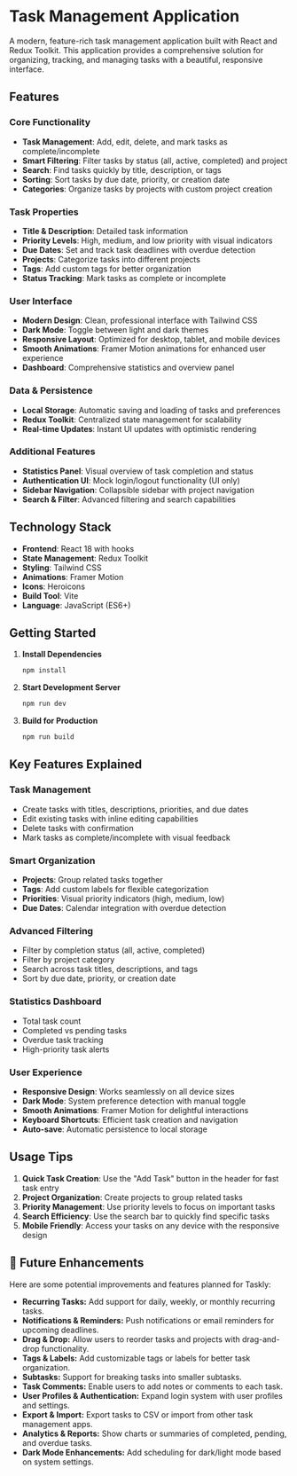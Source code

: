 # Task Management Application

A modern, feature-rich task management application built with React and Redux Toolkit. This application provides a comprehensive solution for organizing, tracking, and managing tasks with a beautiful, responsive interface.

## Features

### Core Functionality
- **Task Management**: Add, edit, delete, and mark tasks as complete/incomplete
- **Smart Filtering**: Filter tasks by status (all, active, completed) and project
- **Search**: Find tasks quickly by title, description, or tags
- **Sorting**: Sort tasks by due date, priority, or creation date
- **Categories**: Organize tasks by projects with custom project creation

### Task Properties
- **Title & Description**: Detailed task information
- **Priority Levels**: High, medium, and low priority with visual indicators
- **Due Dates**: Set and track task deadlines with overdue detection
- **Projects**: Categorize tasks into different projects
- **Tags**: Add custom tags for better organization
- **Status Tracking**: Mark tasks as complete or incomplete

### User Interface
- **Modern Design**: Clean, professional interface with Tailwind CSS
- **Dark Mode**: Toggle between light and dark themes
- **Responsive Layout**: Optimized for desktop, tablet, and mobile devices
- **Smooth Animations**: Framer Motion animations for enhanced user experience
- **Dashboard**: Comprehensive statistics and overview panel

### Data & Persistence
- **Local Storage**: Automatic saving and loading of tasks and preferences
- **Redux Toolkit**: Centralized state management for scalability
- **Real-time Updates**: Instant UI updates with optimistic rendering

### Additional Features
- **Statistics Panel**: Visual overview of task completion and status
- **Authentication UI**: Mock login/logout functionality (UI only)
- **Sidebar Navigation**: Collapsible sidebar with project navigation
- **Search & Filter**: Advanced filtering and search capabilities

## Technology Stack

- **Frontend**: React 18 with hooks
- **State Management**: Redux Toolkit
- **Styling**: Tailwind CSS
- **Animations**: Framer Motion
- **Icons**: Heroicons
- **Build Tool**: Vite
- **Language**: JavaScript (ES6+)

## Getting Started

1. **Install Dependencies**
   ```bash
   npm install
   ```

2. **Start Development Server**
   ```bash
   npm run dev
   ```

3. **Build for Production**
   ```bash
   npm run build
   ```


## Key Features Explained

### Task Management
- Create tasks with titles, descriptions, priorities, and due dates
- Edit existing tasks with inline editing capabilities
- Delete tasks with confirmation
- Mark tasks as complete/incomplete with visual feedback

### Smart Organization
- **Projects**: Group related tasks together
- **Tags**: Add custom labels for flexible categorization
- **Priorities**: Visual priority indicators (high, medium, low)
- **Due Dates**: Calendar integration with overdue detection

### Advanced Filtering
- Filter by completion status (all, active, completed)
- Filter by project category
- Search across task titles, descriptions, and tags
- Sort by due date, priority, or creation date

### Statistics Dashboard
- Total task count
- Completed vs pending tasks
- Overdue task tracking
- High-priority task alerts

### User Experience
- **Responsive Design**: Works seamlessly on all device sizes
- **Dark Mode**: System preference detection with manual toggle
- **Smooth Animations**: Framer Motion for delightful interactions
- **Keyboard Shortcuts**: Efficient task creation and navigation
- **Auto-save**: Automatic persistence to local storage

## Usage Tips

1. **Quick Task Creation**: Use the "Add Task" button in the header for fast task entry
2. **Project Organization**: Create projects to group related tasks
3. **Priority Management**: Use priority levels to focus on important tasks
4. **Search Efficiency**: Use the search bar to quickly find specific tasks
5. **Mobile Friendly**: Access your tasks on any device with the responsive design

## 🚀 Future Enhancements

Here are some potential improvements and features planned for Taskly:

- **Recurring Tasks:** Add support for daily, weekly, or monthly recurring tasks.  
- **Notifications & Reminders:** Push notifications or email reminders for upcoming deadlines.  
- **Drag & Drop:** Allow users to reorder tasks and projects with drag-and-drop functionality.  
- **Tags & Labels:** Add customizable tags or labels for better task organization.  
- **Subtasks:** Support for breaking tasks into smaller subtasks.  
- **Task Comments:** Enable users to add notes or comments to each task.  
- **User Profiles & Authentication:** Expand login system with user profiles and settings.  
- **Export & Import:** Export tasks to CSV or import from other task management apps.  
- **Analytics & Reports:** Show charts or summaries of completed, pending, and overdue tasks.  
- **Dark Mode Enhancements:** Add scheduling for dark/light mode based on system settings.  
